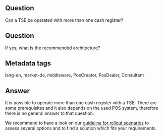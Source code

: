 ## Question

Can a TSE be operated with more than one cash register?

## Question

If yes, what is the recommended architecture?

## Metadata tags

lang-en, market-de, middleware, PosCreator, PosDealer, Consultant

## Answer

It is possible to operate more than one cash register with a TSE. There are some prerequisites and it also depends on the used POS system, therefore there is no general answer to that question.

We recommend to have a look on our [guideline for rollout scenarios](https://docs.fiskaltrust.cloud/docs/posdealers/rollout-doc/middleware#rollout-scenarios) to assess several options and to find a solution which fits your requirements.
